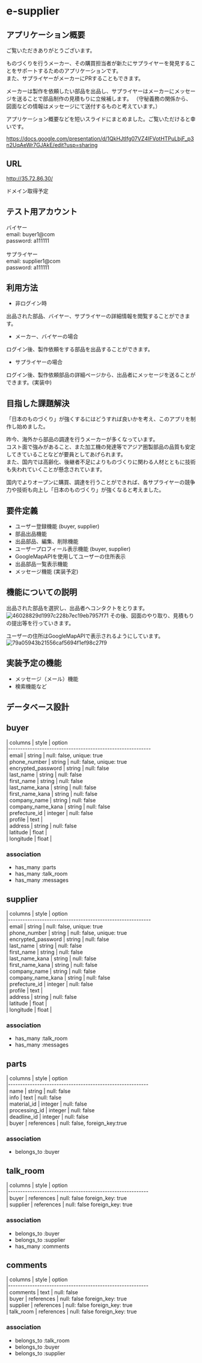 # e-supplier

## アプリケーション概要

ご覧いただきありがとうございます。

ものづくりを行うメーカー、その購買担当者が新たにサプライヤーを発見することをサポートするためのアプリケーションです。<br>
また、サプライヤーがメーカーにPRすることもできます。

メーカーは製作を依頼したい部品を出品し、サプライヤーはメーカーにメッセージを送ることで部品制作の見積もりに立候補します。
（守秘義務の関係から、図面などの情報はメッセージにて送付するものと考えています。）

アプリケーション概要などを短いスライドにまとめました。ご覧いただけると幸いです。<br>

https://docs.google.com/presentation/d/1QkHJtIfg07VZ4IFVotHTPuLbjF_p3n2UqAeWr7GJAkE/edit?usp=sharing



## URL
http://35.72.86.30/

ドメイン取得予定


## テスト用アカウント

バイヤー<br>
email:      buyer1@com<br>
password:   a111111<br>
<br>
サプライヤー<br>
email:      supplier1@com<br>
password:   a111111<br>

## 利用方法

- 非ログイン時

出品された部品、バイヤー、サプライヤーの詳細情報を閲覧することができます。

- メーカー、バイヤーの場合

ログイン後、製作依頼をする部品を出品することができます。

- サプライヤーの場合

ログイン後、製作依頼部品の詳細ページから、出品者にメッセージを送ることができます。(実装中)

## 目指した課題解決

「日本のものづくり」が強くするにはどうすれば良いかを考え、このアプリを制作し始めました。<br>

昨今、海外から部品の調達を行うメーカーが多くなっています。<br>
コスト面で強みがあること、また加工機の発達等でアジア圏製部品の品質も安定してきていることなどが要員としてあげられます。<br>
また、国内では高齢化、後継者不足によりものづくりに関わる人材とともに技術も失われていくことが懸念されています。<br>

国内でよりオープンに購買、調達を行うことができれば、各サプライヤーの競争力や技術も向上し「日本のものづくり」が強くなると考えました。<br>

## 要件定義

- ユーザー登録機能 (buyer, supplier)
- 部品出品機能  
- 出品部品、編集、削除機能  
- ユーザープロフィール表示機能 (buyer, supplier) 
- GoogleMapAPIを使用してユーザーの住所表示
- 出品部品一覧表示機能  
- メッセージ機能  (実装予定)


## 機能についての説明

出品された部品を選択し、出品者へコンタクトをとります。
![46028829d1997c228b7ec19eb7957f71](https://user-images.githubusercontent.com/79580640/117789059-eb69bc80-b282-11eb-9212-975aceaaa6c2.gif)
その後、図面のやり取り、見積もりの提出等を行っていきます。


ユーザーの住所はGoogleMapAPIで表示されるようにしています。
![79a05943b21556caf5694f1ef98c27f9](https://user-images.githubusercontent.com/79580640/117789790-a8f4af80-b283-11eb-90b6-167c07f9f40c.png)


## 実装予定の機能

- メッセージ（メール）機能
- 検索機能など

## データベース設計

## buyer

| columns            | style     | option                      <br>
|----------------------------------------------------------- <br>
| email              | string    | null: false, unique: true <br>
| phone_number       | string    | null: false, unique: true <br>
| encrypted_password | string    | null: false <br>
| last_name          | string    | null: false <br>
| first_name         | string    | null: false <br>
| last_name_kana     | string    | null: false <br>
| first_name_kana    | string    | null: false <br>
| company_name       | string    | null: false <br>
| company_name_kana  | string    | null: false <br>
| prefecture_id      | integer   | null: false <br>
| profile            | text      |  <br>
| address            | string    | null: false <br>
| latitude           | float     | <br>
| longitude          | float     | <br>

### association
- has_many :parts
- has_many :talk_room
- has_many :messages

## supplier

| columns              | style     | option <br>
|----------------------------------------------------------- <br>
| email                | string    | null: false, unique: true <br>
| phone_number         | string    | null: false, unique: true <br>
| encrypted_password   | string    | null: false <br>
| last_name            | string    | null: false <br>
| first_name           | string    | null: false <br>
| last_name_kana       | string    | null: false <br>
| first_name_kana      | string    | null: false <br>
| company_name         | string    | null: false <br>
| company_name_kana    | string    | null: false <br>
| prefecture_id        | integer   | null: false <br>
| profile              | text      |  <br>
| address              | string    | null: false <br>
| latitude             | float     | <br>
| longitude            | float     | <br>


### association
- has_many :talk_room
- has_many :messages

## parts

| columns              | style      | option <br>
|---------------------------------------------------------- <br>
| name                 | string     | null: false <br>
| info                 | text       | null: false <br>
| material_id          | integer    | null: false <br>
| processing_id        | integer    | null: false <br>
| deadline_id          | integer    | null: false <br>
| buyer                | references | null: false, foreign_key:true <br>

### association
- belongs_to :buyer

## talk_room

| columns      | style      | option <br>
|---------------------------------------------------------- <br>
| buyer        | references | null: false foreign_key: true <br>
| supplier     | references | null: false foreign_key: true <br>

### association
- belongs_to :buyer
- belongs_to :supplier
- has_many :comments

## comments

| columns      | style      | option <br>
|---------------------------------------------------------- <br>
| comments     | text       | null: false <br>
| buyer        | references | null: false foreign_key: true <br>
| supplier     | references | null: false foreign_key: true <br>
| talk_room    | references | null: false foreign_key: true <br>

### association
- belongs_to :talk_room
- belongs_to :buyer
- belongs_to :supplier


